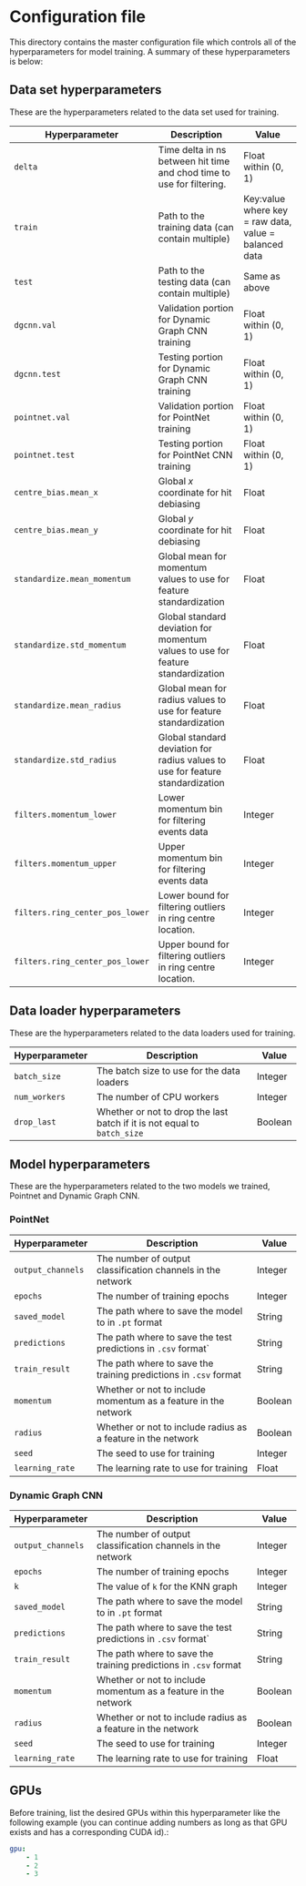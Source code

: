 # Configuration file

This directory contains the master configuration file which controls all of the hyperparameters for model training.  A summary of these hyperparameters is below:

## Data set hyperparameters

These are the hyperparameters related to the data set used for training.

| Hyperparameter                  | Description                                                                      | Value                                                 |
|---------------------------------|----------------------------------------------------------------------------------|-------------------------------------------------------|
| `delta`                         | Time delta in ns between hit time and chod time to use for filtering.            | Float within (0, 1)                                   |
| `train`                         | Path to the training data (can contain multiple)                                 | Key:value where key = raw data, value = balanced data |
| `test`                          | Path to the testing data (can contain multiple)                                  | Same as above                                         |
| `dgcnn.val`                     | Validation portion for Dynamic Graph CNN training                                | Float within (0, 1)                                   |
| `dgcnn.test`                    | Testing portion for Dynamic Graph CNN training                                   | Float within (0, 1)                                   |
| `pointnet.val`                  | Validation portion for PointNet training                                         | Float within (0, 1)                                   |
| `pointnet.test`                 | Testing portion for PointNet CNN training                                        | Float within (0, 1)                                   |
| `centre_bias.mean_x`            | Global *x* coordinate for hit debiasing                                          | Float                                                 |
| `centre_bias.mean_y`            | Global *y* coordinate for hit debiasing                                          | Float                                                 |
| `standardize.mean_momentum`     | Global mean for momentum values to use for feature standardization               | Float                                                 |
| `standardize.std_momentum`      | Global standard deviation for momentum values to use for feature standardization | Float                                                 |
| `standardize.mean_radius`       | Global mean for radius values to use for feature standardization                 | Float                                                 |
| `standardize.std_radius`        | Global standard deviation for radius values to use for feature standardization   | Float                                                 |
| `filters.momentum_lower`        | Lower momentum bin for filtering events data                                     | Integer                                               |
| `filters.momentum_upper`        | Upper momentum bin for filtering events data                                     | Integer                                               |
| `filters.ring_center_pos_lower` | Lower bound for filtering outliers in ring centre location.                      | Integer                                               |
| `filters.ring_center_pos_lower` | Upper bound for filtering outliers in ring centre location.                      | Integer                                               |

## Data loader hyperparameters

These are the hyperparameters related to the data loaders used for training.

| Hyperparameter | Description                                                              | Value   |
|----------------|--------------------------------------------------------------------------|---------|
| `batch_size`   | The batch size to use for the data loaders                               | Integer |
| `num_workers`  | The number of CPU workers                                                | Integer |
| `drop_last`    | Whether or not to drop the last batch if it is not equal to `batch_size` | Boolean |

## Model hyperparameters

These are the hyperparameters related to the two models we trained, Pointnet and Dynamic Graph CNN.

### PointNet

| Hyperparameter    | Description                                                      | Value   |
|-------------------|------------------------------------------------------------------|---------|
| `output_channels` | The number of output classification channels in the network      | Integer |
| `epochs`          | The number of training epochs                                    | Integer |
| `saved_model`     | The path where to save the model to in `.pt` format              | String  |
| `predictions`     | The path where to save the test predictions in `.csv` format`    | String  |
| `train_result`    | The path where to save the training predictions in `.csv` format | String  |
| `momentum`        | Whether or not to include momentum as a feature in the network   | Boolean |
| `radius`          | Whether or not to include radius as a feature in the network     | Boolean |
| `seed`            | The seed to use for training                                     | Integer |
| `learning_rate`   | The learning rate to use for training                            | Float   |

### Dynamic Graph CNN

| Hyperparameter    | Description                                                      | Value   |
|-------------------|------------------------------------------------------------------|---------|
| `output_channels` | The number of output classification channels in the network      | Integer |
| `epochs`          | The number of training epochs                                    | Integer |
| `k`               | The value of `k` for the KNN graph                               | Integer |
| `saved_model`     | The path where to save the model to in `.pt` format              | String  |
| `predictions`     | The path where to save the test predictions in `.csv` format`    | String  |
| `train_result`    | The path where to save the training predictions in `.csv` format | String  |
| `momentum`        | Whether or not to include momentum as a feature in the network   | Boolean |
| `radius`          | Whether or not to include radius as a feature in the network     | Boolean |
| `seed`            | The seed to use for training                                     | Integer |
| `learning_rate`   | The learning rate to use for training                            | Float   |

## GPUs

Before training, list the desired GPUs within this hyperparameter like the following example (you can continue adding numbers as long as that GPU exists and has a corresponding CUDA id).:

```yaml
gpu:
    - 1
    - 2
    - 3
```

